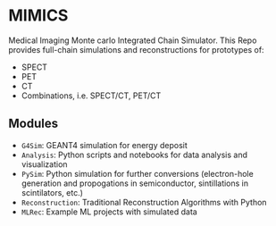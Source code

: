 # MIMICS
Medical Imaging Monte carlo Integrated Chain Simulator. This Repo provides full-chain simulations and reconstructions for prototypes of:
- SPECT
- PET
- CT
- Combinations, i.e. SPECT/CT, PET/CT

## Modules
- `G4Sim`: GEANT4 simulation for energy deposit
- `Analysis`: Python scripts and notebooks for data analysis and visualization
- `PySim`: Python simulation for further conversions (electron-hole generation and propogations in semiconductor, sintillations in scintilators, etc.)
- `Reconstruction`: Traditional Reconstruction Algorithms with Python
- `MLRec`: Example ML projects with simulated data
